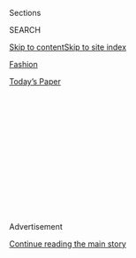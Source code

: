 <div id="app">

<div>

<div>

<div>

<div class="NYTAppHideMasthead css-1q2w90k e1suatyy0">

<div class="section css-ui9rw0 e1suatyy2">

<div class="css-eph4ug er09x8g0">

<div class="css-6n7j50">

</div>

<span class="css-1dv1kvn">Sections</span>

<div class="css-10488qs">

<span class="css-1dv1kvn">SEARCH</span>

</div>

[Skip to content](#site-content)[Skip to site
index](#site-index)

</div>

<div id="masthead-section-label" class="css-1wr3we4 eaxe0e00">

[Fashion](https://www.nytimes.com/section/fashion)

</div>

<div class="css-10698na e1huz5gh0">

</div>

</div>

<div id="masthead-bar-one" class="section hasLinks css-15hmgas e1csuq9d3">

<div class="css-uqyvli e1csuq9d0">

</div>

<div class="css-1uqjmks e1csuq9d1">

</div>

<div class="css-9e9ivx">

[](https://myaccount.nytimes.com/auth/login?response_type=cookie&client_id=vi)

</div>

<div class="css-1bvtpon e1csuq9d2">

[Today’s
Paper](https://www.nytimes.com/section/todayspaper)

</div>

</div>

</div>

</div>

<div data-aria-hidden="false">

<div id="site-content" data-role="main">

<div>

<div class="css-1aor85t" style="opacity:0.000000001;z-index:-1;visibility:hidden">

<div class="css-1hqnpie">

<div class="css-epjblv">

<span class="css-17xtcya">[Fashion](/section/fashion)</span><span class="css-x15j1o">|</span><span class="css-fwqvlz">Italian
Fashion Hasn’t Changed Enough, Black Designers
Say</span>

</div>

<div class="css-k008qs">

<div class="css-1iwv8en">

<span class="css-18z7m18"></span>

<div>

</div>

</div>

<span class="css-1n6z4y">https://nyti.ms/312XgaE</span>

<div class="css-1705lsu">

<div class="css-4xjgmj">

<div class="css-4skfbu" data-role="toolbar" data-aria-label="Social Media Share buttons, Save button, and Comments Panel with current comment count" data-testid="share-tools">

  - 
  - 
  - 
  - 
    
    <div class="css-6n7j50">
    
    </div>

  - 

</div>

</div>

</div>

</div>

</div>

</div>

<div id="NYT_TOP_BANNER_REGION" class="css-13pd83m">

</div>

<div id="top-wrapper" class="css-1sy8kpn">

<div id="top-slug" class="css-l9onyx">

Advertisement

</div>

[Continue reading the main
story](#after-top)

<div class="ad top-wrapper" style="text-align:center;height:100%;display:block;min-height:250px">

<div id="top" class="place-ad" data-position="top" data-size-key="top">

</div>

</div>

<div id="after-top">

</div>

</div>

<div>

<div id="sponsor-wrapper" class="css-1hyfx7x">

<div id="sponsor-slug" class="css-19vbshk">

Supported by

</div>

[Continue reading the main
story](#after-sponsor)

<div id="sponsor" class="ad sponsor-wrapper" style="text-align:center;height:100%;display:block">

</div>

<div id="after-sponsor">

</div>

</div>

<div class="css-186x18t">

</div>

<div class="css-1vkm6nb ehdk2mb0">

# Italian Fashion Hasn’t Changed Enough, Black Designers Say

</div>

A new letter sent by independent designers to fashion executives demands
reform, or at least a serious conversation about race.

<div class="css-79elbk" data-testid="photoviewer-wrapper">

<div class="css-z3e15g" data-testid="photoviewer-wrapper-hidden">

</div>

<div class="css-1a48zt4 ehw59r15" data-testid="photoviewer-children">

![<span class="css-16f3y1r e13ogyst0" data-aria-hidden="true">Stella
Jean at a demonstration in memory of George Floyd in Rome in early
June.</span><span class="css-cnj6d5 e1z0qqy90" itemprop="copyrightHolder"><span class="css-1ly73wi e1tej78p0">Credit...</span><span><span>Fabio
Frustaci/EPA, via
Shutterstock</span></span></span>](https://static01.nyt.com/images/2020/07/31/fashion/31stella-1/merlin_173300313_20e6e049-5489-41f9-be5a-9b7d5473ddd8-articleLarge.jpg?quality=75&auto=webp&disable=upscale)

</div>

</div>

<div class="css-18e8msd">

<div class="css-vp77d3 epjyd6m0">

<div class="css-1baulvz">

By [<span class="css-1baulvz last-byline" itemprop="name">Jessica
Testa</span>](https://www.nytimes.com/by/jessica-testa)

</div>

</div>

  - July 31,
    2020

  - 
    
    <div class="css-4xjgmj">
    
    <div class="css-d8bdto" data-role="toolbar" data-aria-label="Social Media Share buttons, Save button, and Comments Panel with current comment count" data-testid="share-tools">
    
      - 
      - 
      - 
      - 
        
        <div class="css-6n7j50">
        
        </div>
    
      - 
    
    </div>
    
    </div>

</div>

</div>

<div class="section meteredContent css-1r7ky0e" name="articleBody" itemprop="articleBody">

<div class="css-1fanzo5 StoryBodyCompanionColumn">

<div class="css-53u6y8">

The designer Stella Jean wanted to make something clear about an
impassioned letter she sent to Italian fashion’s governing body: “It’s
not a protest,” she said. “I’m not protesting. It’s a proposal.”

Last week Ms. Jean sent the letter — titled “Do \#BLM in Italian
Fashion?” — to the president and 14 executive board members of the
Camera Nazionale della Moda Italiana, which organizes the Milan shows.
Those board members included the chief executives of Gucci, Dolce &
Gabbana, Prada and more. The letter was co-signed by [Edward
Buchanan](https://www.nytimes.com/2019/02/21/fashion/milan-edward-buchanan-race.html),
an American designer based in Milan.

In the letter, shared with reporters on July 30, Ms. Jean and Mr.
Buchanan asked for “a constructive, working dialogue” about how to best
support the country’s Black designers ahead of Milan Fashion Week in
September.

They acknowledged that in late 2019, the fashion council had published a
manifesto promising “[sweeping
reforms](https://www.cameramoda.it/en/associazione/news/1588/)” in
diversity and inclusion. They suggested that those reforms had not yet
come.

</div>

</div>

<div class="css-1fanzo5 StoryBodyCompanionColumn">

<div class="css-53u6y8">

As evidence, Ms. Jean cited the recent [Milan Digital Fashion
Week](https://www.nytimes.com/2020/07/13/fashion/milan-digital-fashion-week-video-stream.html),
which had no Black designers on the main streaming calendar, she said —
though a few were highlighted elsewhere on the website, alongside other
international or emerging brands.

“Let’s change things,” she and Mr. Buchanan wrote in the letter. Instead
of round tables on diversity, they proposed “true work, true
collaboration.”

Carlo Capasa, the president of the Camera Nazionale della Moda Italiana,
said in an email Friday that the council’s commitment to inclusion was
“real and measurable,” pointing to its manifesto, its “huge” effort to
scout emerging brands and, in particular, its years of financial
assistance to Ms. Jean.

“I can say we supported her brand in an extraordinary way in comparison
to our standard support to emerging brands,” he said.

The Italian fashion industry has been long criticized over incidences of
racism and cultural appropriation. In recent years, Dolce & Gabbana
released ads that [drove Chinese
customers](https://www.nytimes.com/2018/11/23/fashion/dolce-gabbana-china-disaster-backlash.html)
to burn their past purchases;
[Prada](https://www.nytimes.com/2020/02/04/style/Prada-racism-City-Commission-on-Human-Rights.html)
made bag charms that evoked blackface;
[Gucci](https://www.nytimes.com/2019/02/07/business/gucci-blackface-adidas-apologize.html)
made balaclava sweaters that were similarly suggestive.

</div>

</div>

<div class="css-1fanzo5 StoryBodyCompanionColumn">

<div class="css-53u6y8">

These brands later shared [black square
statements](https://www.nytimes.com/2020/06/06/style/fashion-racism-actions.html)
of support for Black Lives Matter, Ms. Jean pointed out. Some have taken
significant steps toward
[changing](https://www.vogue.com/article/gucci-diversity-inclusion-renee-tirado)
their internal culture.

But the controversies in Italian fashion have kept coming: Marni
[apologized](https://www.instagram.com/p/CDPtl8EHYAr/) Wednesday for a
“Jungle Mood” campaign that the fashion industry watchdog Diet Prada
[called out](https://www.instagram.com/p/CDMR7AjnYUx/?hl=en) for
“alluding to racist, colonial stereotypes.”

</div>

</div>

<div class="css-79elbk" data-testid="photoviewer-wrapper">

<div class="css-z3e15g" data-testid="photoviewer-wrapper-hidden">

</div>

<div class="css-1a48zt4 ehw59r15" data-testid="photoviewer-children">

![<span class="css-16f3y1r e13ogyst0" data-aria-hidden="true">A Stella
Jean show in Karachi in
2019.</span><span class="css-cnj6d5 e1z0qqy90" itemprop="copyrightHolder"><span class="css-1ly73wi e1tej78p0">Credit...</span><span>Rizwan
Tabassum/Agence France-Presse — Getty
Images</span></span>](https://static01.nyt.com/images/2020/07/31/fashion/31stella-2-sub/31stella-2-sub-articleLarge.jpg?quality=75&auto=webp&disable=upscale)

</div>

</div>

<div class="css-1fanzo5 StoryBodyCompanionColumn">

<div class="css-53u6y8">

Ms. Jean, who is Haitian-Italian, had a suggestion for these brands in
her letter: “For companies wishing to continue to draw free inspiration
from Black culture,” an organization called Made in Africa will provide
a list of African artisans who can “train and collaborate with Italian
companies,” so that brands “no longer create collections simply inspired
by Africa,” but are “consciously created with Africa.”

The letter also suggested creating a public database of Italian fashion
companies and their percentages of Black employees. (Mr. Capasa said the
council was conducting a survey to “map and monitor” brands’ inclusion
and diversity efforts.) It emphasized the need to spotlight Black talent
and for young Black designers to have access to fashion schools in
Italy.

In responding to the letter, Mr. Capasa told Ms. Jean that he agreed it
was “time to pass from words to action,” according to a copy of the
response that he provided to The New York Times. He gave examples of
recent events and public discussions hosted by his organization
featuring Black voices from around the world.

</div>

</div>

<div class="css-1fanzo5 StoryBodyCompanionColumn">

<div class="css-53u6y8">

He wrote that it was “a pity” Ms. Jean had never asked to be part of the
diversity and inclusion work group, and he maintained that she had
always been given support, attaching a list of discounts she had
received since 2013, totaling more than 175,000 euros.

“We’ve granted you various gratuities and preferential treatment in the
last few years,” he said. “I don’t understand why you write as if none
of this ever happened.”

In an interview, Ms. Jean acknowledged the financial help but said that
Mr. Capasa had missed the point of her letter: It wasn’t about her but
about all Black people in Italian fashion.

“We are still completely invisible to them,” she said.

More than 100 companies make up the Camera Nazionale della Moda
Italiana, but Ms. Jean said her company is the only Black-owned brand.

This is not her first time speaking out about the marginalization of
people of color in Italy. During Milan Fashion Week in February, instead
of a runway show, she made a video featuring Italian women — students,
lawyers, executives — [sharing racist
remarks](https://www.youtube.com/watch?v=ykhRrN0r5NI) they had received.
(It was more upbeat than it sounds.)

[Ms.
Jean](https://www.nytimes.com/2013/09/24/fashion/Giorgio-Armani-Gives-Young-Designer-a-Hand.html?searchResultPosition=20)
said she will not return to the official Milan Fashion Week calendar
until she is no longer the only Black designer on it. She has grown
tired of being an anomaly.

“I don’t want to be the only one anymore,” she said. “But it’s not about
boycotting. It’s about asking for change.”

</div>

</div>

</div>

<div>

</div>

<div>

</div>

<div>

</div>

<div>

<div id="bottom-wrapper" class="css-1ede5it">

<div id="bottom-slug" class="css-l9onyx">

Advertisement

</div>

[Continue reading the main
story](#after-bottom)

<div id="bottom" class="ad bottom-wrapper" style="text-align:center;height:100%;display:block;min-height:90px">

</div>

<div id="after-bottom">

</div>

</div>

</div>

</div>

</div>

## Site Index

<div>

</div>

## Site Information Navigation

  - [© <span>2020</span> <span>The New York Times
    Company</span>](https://help.nytimes.com/hc/en-us/articles/115014792127-Copyright-notice)

<!-- end list -->

  - [NYTCo](https://www.nytco.com/)
  - [Contact
    Us](https://help.nytimes.com/hc/en-us/articles/115015385887-Contact-Us)
  - [Work with us](https://www.nytco.com/careers/)
  - [Advertise](https://nytmediakit.com/)
  - [T Brand Studio](http://www.tbrandstudio.com/)
  - [Your Ad
    Choices](https://www.nytimes.com/privacy/cookie-policy#how-do-i-manage-trackers)
  - [Privacy](https://www.nytimes.com/privacy)
  - [Terms of
    Service](https://help.nytimes.com/hc/en-us/articles/115014893428-Terms-of-service)
  - [Terms of
    Sale](https://help.nytimes.com/hc/en-us/articles/115014893968-Terms-of-sale)
  - [Site
    Map](https://spiderbites.nytimes.com)
  - [Help](https://help.nytimes.com/hc/en-us)
  - [Subscriptions](https://www.nytimes.com/subscription?campaignId=37WXW)

</div>

</div>

</div>

</div>
